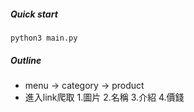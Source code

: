 ##### Quick start
```
python3 main.py
```
##### Outline
- menu -> category -> product
- 進入link爬取 1.圖片 2.名稱 3.介紹 4.價錢